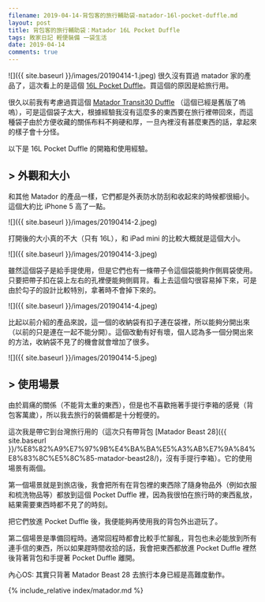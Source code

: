 ```yaml
---
filename: 2019-04-14-背包客的旅行輔助袋-matador-16l-pocket-duffle.md
layout: post
title: 背包客的旅行輔助袋：Matador 16L Pocket Duffle
tags: 敗家日記 輕便裝備 一袋生活
date: 2019-04-14
comments: true
---
```


  ![]({{ site.baseurl }}/images/20190414-1.jpeg)
很久沒有買過 matador 家的產品了，這次看上的是這個 [16L Pocket Duffle](https://matadorup.com/products/16l-pocket-duffle)。買這個的原因是給旅行用。

很久以前我有考慮過買這個 [Matador Transit30 Duffle](https://matadorup.com/collections/matador-products/products/matador-transit30-duffle?variant=31621043526) （這個已經是舊版了嗚嗚），可是這個袋子太大，根據經驗我沒有這麼多的東西要在旅行裡帶回來，而這種袋子由於方便收藏的關係布料不夠硬和厚，一旦內裡沒有甚麼東西的話，拿起來的樣子會十分怪。

以下是 16L Pocket Duffle 的開箱和使用經驗。

## > 外觀和大小

和其他 Matador 的產品一樣，它們都是外表防水防刮和收起來的時候都很細小。這個大約比 iPhone 5 高了一點。

![]({{ site.baseurl }}/images/20190414-2.jpeg)

打開後的大小真的不大（只有 16L），和 iPad mini 的比較大概就是這個大小。

![]({{ site.baseurl }}/images/20190414-3.jpeg)

雖然這個袋子是給手提使用，但是它們也有一條帶子令這個袋能夠作側肩袋使用。只要把帶子扣在袋上左右的孔裡便能夠側肩背。看上去這個勾很容易掉下來，可是由於勾子的設計比較特別，拿著時不會掉下來的。

![]({{ site.baseurl }}/images/20190414-4.jpeg)

比起以前介紹的產品來說，這一個的收納袋有扣子連在袋裡，所以能夠分開出來（以前的只是連在一起不能分開）。這個改動有好有壞，個人認為多一個分開出來的方法，收納袋不見了的機會就會增加了很多。

![]({{ site.baseurl }}/images/20190414-5.jpeg)

## > 使用場景

由於肩痛的關係（不能背太重的東西），但是也不喜歡拖著手提行李箱的感覺（背包客萬歲），所以我去旅行的裝備都是十分輕便的。

這次我是帶它到台灣旅行用的（這次只有帶背包 [Matador Beast 28]({{ site.baseurl }}/%E8%82%A9%E7%97%9B%E4%BA%BA%E5%A3%AB%E7%9A%84%E8%83%8C%E5%8C%85-matador-beast28/)，沒有手提行李箱）。它的使用場景有兩個。

第一個場景就是到旅店後，我會把所有在背包裡的東西除了隨身物品外（例如衣服和梳洗物品等）都放到這個 Pocket Duffle 裡，因為我很怕在旅行時的東西亂放，結果需要東西時都不見了的時刻。

把它們放進 Pocket Duffle 後，我便能夠再使用我的背包外出遊玩了。

第二個場景是準備回程時。通常回程時都會比較手忙腳亂，背包也未必能放到所有連手信的東西，所以如果趕時間收拾的話，我會把東西都放進 Pocket Duffle 裡然後背著背包和手提著 Pocket Duffle 離開。

內心OS: 其實只背著 Matador Beast 28 去旅行本身已經是高難度動作。

{% include_relative index/matador.md %}